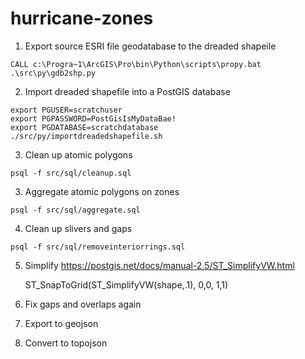# hurricane-zones

1. Export source ESRI file geodatabase to the dreaded shapeile

```
CALL c:\Progra~1\ArcGIS\Pro\bin\Python\scripts\propy.bat .\src\py\gdb2shp.py 
```

2. Import dreaded shapefile into a PostGIS database

```shell
export PGUSER=scratchuser
export PGPASSWORD=PostGisIsMyDataBae!
export PGDATABASE=scratchdatabase
./src/py/importdreadedshapefile.sh
```

3. Clean up atomic polygons

```shell
psql -f src/sql/cleanup.sql
```

3. Aggregate atomic polygons on zones

```shell
psql -f src/sql/aggregate.sql
```

4. Clean up slivers and gaps

```shell
psql -f src/sql/removeinteriorrings.sql
```


5. Simplify https://postgis.net/docs/manual-2.5/ST_SimplifyVW.html

   ST_SnapToGrid(ST_SimplifyVW(shape,.1), 0,0, 1,1) 

6. Fix gaps and overlaps again

7. Export to geojson


8. Convert to topojson